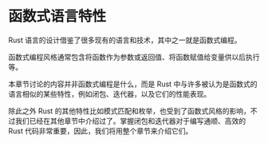 # 函数式语言特性

Rust 语言的设计借鉴了很多现有的语言和技术，其中之一就是函数式编程。

函数式编程风格通常包含将函数作为参数或返回值、将函数赋值给变量供以后执行等。

本章节讨论的内容并非函数式编程是什么，而是 Rust 中与许多被认为是函数式的语言相似的某些特性，例如闭包、迭代器，以及它们的性能表现。

除此之外 Rust 的其他特性比如模式匹配和枚举，也受到了函数式风格的影响，不过我们已经在其他章节中介绍过了。掌握闭包和迭代器对于编写通顺、高效的 Rust 代码非常重要，因此，我们将用整个章节来介绍它们。
